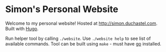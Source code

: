 # Simon's Personal Website

Welcome to my personal website! Hosted at http://simon.duchastel.com. Built with [Hugo](https://gohugo.io).

Run helper tool by calling `./website`. Use `./website help` to see list of available commands. Tool can be built using `make` - must have [go](https://go.dev) installed.